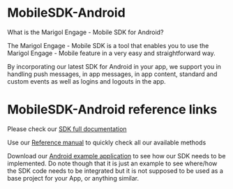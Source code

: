 # MobileSDK-Android

What is the Marigol Engage - Mobile SDK for Android?

The Marigol Engage - Mobile SDK is a tool that enables you to use the Marigol Engage - Mobile feature in a very easy and straightforward way. 

By incorporating our latest SDK for Android in your app, we support you in handling push messages, in app messages, in app content, standard and custom events as well as logins and logouts in the app.

# MobileSDK-Android reference links

Please check our <a href="Documentation" target="_blank">SDK full documentation</a>

Use our <a href="Documentation/MobileSDK%20Reference/sdk/com.selligent.sdk/index.md" target="_blank">Reference manual</a> to quickly check all our available methods

Download our <a href="Documentation/AndroidSDKTemplate.zip" target="_blank">Android example application</a> to see how our SDK needs to be implemented. Do note though that it is just an example to see where/how the SDK code needs to be integrated but it is not supposed to be used as a base project for your App, or anything similar.
